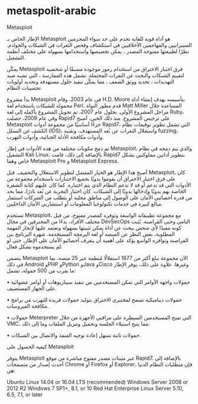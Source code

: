 # metaspolit-arabic


Metasploit

الإطار الخاص بـ Metasploit هو أداة قوية للغاية تخدم على حد سواء المجرمين السيبرانيين والمهاجمين الأخلاقيين في استكشاف وفحص الثغرات في الشبكات والخوادم. نظرًا لطبيعتها مفتوحة المصدر ، يمكن تخصيصها واستخدامها بسهولة على مختلف أنظمة التشغيل.

يمكّن Metasploit فرق اختبار الاختراق من استخدام رموز موجودة مسبقًا أو شخصية لتقييم الشبكات والبحث عن الثغرات المحتملة. تشمل هذه الممارسة ، التي تشبه صيد التهديدات ، تحديد ووثق الضعف ، مما يمكّن تنفيذ حلول مستهدفة وتحديد أولويات تحسينات النظام.

بدأ مشروع Metasploit في عام 2003، وقام H.D. Moore بتأسيسه بهدف إنشاء أداة محمولة للشبكات باستخدام لغة Perl. قدم مطور النواة Matt Miller المساعدة خلال مراحل المشروع الأولى. بحلول عام 2007، تم تحويل المشروع بأكمله إلى لغة Ruby، وفي عام 2009، حصلت Rapid7 على ترخيص المشروع. منذ ذلك الحين، أصبح Metasploit جزءًا أساسيًا من مجموعة أدوات Rapid7، التي تشمل تطوير توقيعات نظام الكشف عن التسلل (IDS)، واستغلال الثغرات عن بُعد المستهدف، وتقنية fuzzing، وأدوات مكافحة الأدلة الجنائية، وأدوات التهرب.

تم دمج مكونات مختلفة من هذه الأدوات في إطار Metasploit، والذي يتم دمجه في نظام التشغيل Kali Linux. بالإضافة إلى ذلك، قامت Rapid7 بتطوير أداتين مملوكتين بشكل خاص وهما Metasploit Pro و Metasploit Express.

أصبح هذا الإطار هو الخيار المفضل لتطوير الاستغلال والتخفيف. قبل Metasploit، كان على فرق اختبار الاختراق أن يقوموا يدويًا بجميع الاختبارات باستخدام مجموعة من الأدوات التي قد تدعم أو قد لا تدعم النظام الذي يتم اختباره. كما كان عليهم كتابة الشفرة الخاصة بهم يدويًا وإدخالها يدويًا إلى الشبكات. كان اختبار التجربة عن بُعد نادرًا، مما يحد من قدرة أخصائيي الأمان على الوصول إلى مناطق محلية أو يتطلب من الشركات استثمار مبالغ كبيرة في خدمات تكنولوجيا المعلومات أو استشاريي الأمان الداخليين.




تستخدم Metasploit، مع مجموعة تطبيقاته الواسعة وتوفره كمصدر مفتوح، من قبل مختلف الأفراد، بدءًا من المحترفين في مجال DevSecOps النامي وحتى القراصنة. يُثبت كونه مفيدًا لأي شخص يبحث عن أداة يمكن تثبيتها بسهولة وتعتمد عليها لإنجاز المهمة المطلوبة، بغض النظر عن المنصة أو لغة البرمجة المستخدمة. شهرة البرنامج بين القراصنة وتوافره الواسع يؤكد على أهمية أن يتعرف أخصائيو الأمان على الإطار، حتى لو لم يستخدموه بشكل فعال.

يتضمن Metasploit الآن مجموعة تبلغ أكثر من 1677 استغلالًا مُنظمة عبر 25 منصة، بما في ذلك Android وPHP وPython وJava وCisco وغيرها. علاوة على ذلك، يوفر الإطار ما يقرب من 500 حمولة، تشمل:

•	حمولات واجهة الأوامر التي تمكن المستخدمين من تنفيذ سيناريوهات أو أوامر عشوائية على الجهاز المستضيف.

•	حمولات ديناميكية تسمح لمختبري الاختراق بتوليد حمولات فريدة للتهرب من برامج مكافحة الفيروسات.

•	حمولات Meterpreter التي تمنح المستخدمين السيطرة على مراقبي الأجهزة من خلال VMC، مما يتيح استيلاء الجلسة وتحميل وتنزيل الملفات وما إلى ذلك.

•	حمولات ثابتة تسهل إعادة توجيه المنفذ والاتصال بين الشبكات.

كيفية الحصول على Metasploit

يتوفر Metasploit عبر مثبتات مصدر مفتوح مباشرة من موقع Rapid7. بالإضافة إلى أحدث إصدار من متصفحات Chrome أو Firefox أو Explorer، فإن متطلبات النظام الدنيا هي:


Ubuntu Linux 14.04 or 16.04 LTS (recommended)
Windows Server 2008 or 2012 R2
Windows 7 SP1+, 8.1, or 10
Red Hat Enterprise Linux Server 5.10, 6.5, 7.1, or later


